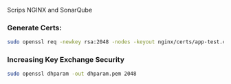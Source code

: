 Scrips NGINX and SonarQube

### Generate Certs:
```sh
sudo openssl req -newkey rsa:2048 -nodes -keyout nginx/certs/app-test.com.br.key -x509 -days 365 -out nginx/certs/app-test.com.br.crt
```

### Increasing Key Exchange Security
```sh
sudo openssl dhparam -out dhparam.pem 2048
```
